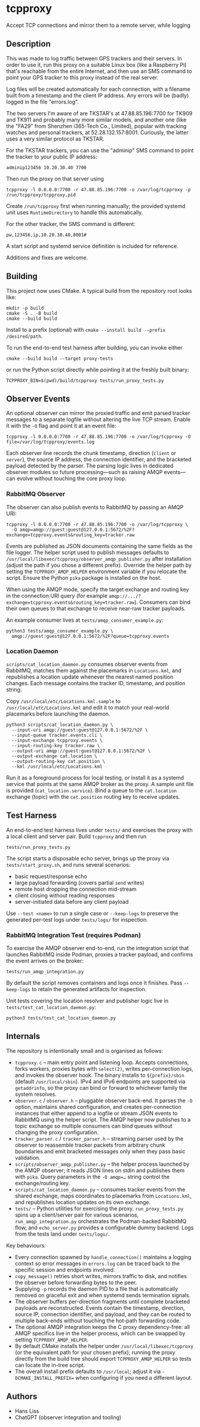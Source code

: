 # tcpproxy
Accept TCP connections and mirror them to a remote server, while logging

## Description
This was made to log traffic between GPS trackers and their servers. In order to use it,
run this proxy on a suitable Linux box (like a Raspberry Pi) that's reachable from the entire
Internet, and then use an SMS command to point your GPS tracker to this proxy instead of the
real server.

Log files will be created automatically for each connection, with a filename built
from a timestamp and the client IP address. Any errors will be (badly) logged in
the file "errors.log".

The two servers I'm aware of are TKSTAR's at 47.88.85.196:7700 for TK909 and TK911 and probably
many more similar models, and another one (like the "FA29" from Shenzhen i365-Tech Co., Limited),
popular with tracking watches and personal trackers, at 52.28.132.157:8001. Curiously, the
latter uses a very similar protocol as TKSTAR.

For the TKSTAR trackers, you can use the "adminip" SMS command to point the tracker to your public
IP address:
```
adminip123456 10.20.30.40 7700
```

Then run the proxy on that server using
```
tcpproxy -l 0.0.0.0:7700 -r 47.88.85.196:7700 -o /var/log/tcpproxy -p /run/tcpproxy/tcpproxy.pid
```
Create `/run/tcpproxy` first when running manually; the provided systemd unit
uses `RuntimeDirectory` to handle this automatically.

For the other tracker, the SMS command is different:
```
pw,123456,ip,10.20.30.40,8001#
```

A start script and systemd service definition is included for reference.

Additions and fixes are welcome.

## Building
This project now uses CMake. A typical build from the repository root looks like:

```
mkdir -p build
cmake -S . -B build
cmake --build build
```

Install to a prefix (optional) with `cmake --install build --prefix /desired/path`.

To run the end-to-end test harness after building, you can invoke either

```
cmake --build build --target proxy-tests
```

or run the Python script directly while pointing it at the freshly built
binary:

```
TCPPROXY_BIN=$(pwd)/build/tcpproxy tests/run_proxy_tests.py
```

## Observer Events
An optional observer can mirror the proxied traffic and emit parsed tracker
messages to a separate logfile without altering the live TCP stream. Enable it
with the `-O` flag and point it at an event file:

```
tcpproxy -l 0.0.0.0:7700 -r 47.88.85.196:7700 -o /var/log/tcpproxy -O file=/var/log/tcpproxy/events.log
```

Each observer line records the chunk timestamp, direction (`client` or
`server`), the source IP address, the connection identifier, and the bracketed
payload detected by the parser. The parsing logic lives in dedicated observer
modules so future processing—such as raising AMQP events—can evolve without
touching the core proxy loop.

### RabbitMQ Observer

The observer can also publish events to RabbitMQ by passing an AMQP URI:

```
tcpproxy -l 0.0.0.0:7700 -r 47.88.85.196:7700 -o /var/log/tcpproxy \
  -O amqp=amqp://guest:guest@127.0.0.1:5672/%2F?exchange=tcpproxy.events&routing_key=tracker.raw
```

Events are published as JSON documents containing the same fields as the file
logger. The helper script used to publish messages defaults to
`/usr/local/libexec/tcpproxy/observer_amqp_publisher.py` after installation
(adjust the path if you chose a different prefix). Override the helper path by
setting the
`TCPPROXY_AMQP_HELPER` environment variable if you relocate the script. Ensure
the Python `pika` package is installed on the host.

When using the AMQP mode, specify the target exchange and routing key in the
connection URI query (for example
`amqp://.../?exchange=tcpproxy.events&routing_key=tracker.raw`). Consumers can
bind their own queues to that exchange to receive near-raw tracker payloads.

An example consumer lives at `tests/amqp_consumer_example.py`:

```
python3 tests/amqp_consumer_example.py \
  amqp://guest:guest@127.0.0.1:5672/%2F?queue=tcpproxy.events
```

### Location Daemon

`scripts/cat_location_daemon.py` consumes observer events from RabbitMQ,
matches them against the placemarks in `Locations.kml`, and republishes a
location update whenever the nearest named position changes. Each message
contains the tracker ID, timestamp, and position string.

Copy `/usr/local/etc/Locations.kml.sample` to `/usr/local/etc/Locations.kml`
and edit it to match your real-world placemarks before launching the daemon.

```
python3 scripts/cat_location_daemon.py \
  --input-uri amqp://guest:guest@127.0.0.1:5672/%2F \
  --input-queue tracker.events.cli \
  --input-exchange tcpproxy.events \
  --input-routing-key tracker.raw \
  --output-uri amqp://guest:guest@127.0.0.1:5672/%2F \
  --output-exchange cat.location \
  --output-routing-key cat.position \
  --kml /usr/local/etc/Locations.kml
```

Run it as a foreground process for local testing, or install it as a systemd
service that points at the same AMQP broker as the proxy. A sample unit file
is provided (`cat_location.service`). Bind a queue to the `cat.location`
exchange (topic) with the `cat.position` routing key to receive updates.

## Test Harness
An end-to-end test harness lives under `tests/` and exercises the proxy with a
local client and server pair. Build `tcpproxy` and then run

```
tests/run_proxy_tests.py
```

The script starts a disposable echo server, brings up the proxy via
`tests/start_proxy.sh`, and runs several scenarios:
- basic request/response echo
- large payload forwarding (covers partial `send` writes)
- remote host dropping the connection mid-stream
- client closing without reading responses
- server-initiated data before any client payload

Use `--test <name>` to run a single case or `--keep-logs` to preserve the
generated per-test logs under `tests/logs/` for inspection.

### RabbitMQ Integration Test (requires Podman)

To exercise the AMQP observer end-to-end, run the integration script that
launches RabbitMQ inside Podman, proxies a tracker payload, and confirms the
event arrives on the broker:

```
tests/run_amqp_integration.py
```

By default the script removes containers and logs once it finishes. Pass
`--keep-logs` to retain the generated artifacts for inspection.

Unit tests covering the location resolver and publisher logic live in
`tests/test_cat_location_daemon.py`:

```
python3 tests/test_cat_location_daemon.py
```

## Internals

The repository is intentionally small and is organised as follows:

- `tcpproxy.c` – main entry point and listening loop. Accepts connections,
  forks workers, proxies bytes with `select(2)`, writes per-connection logs,
  and invokes the observer hook. The binary installs to `${prefix}/sbin`
  (default `/usr/local/sbin`). IPv4 and IPv6 endpoints are supported via
  `getaddrinfo`, so the proxy can bind or forward to whichever family the
  system resolves.
- `observer.c` / `observer.h` – pluggable observer back-end. It parses the
  `-O` option, maintains shared configuration, and creates per-connection
  instances that either append to a logfile or stream JSON events to RabbitMQ
  using the helper script. The AMQP helper now publishes to a topic exchange so
  multiple consumers can bind queues without changing the proxy configuration.
- `tracker_parser.c` / `tracker_parser.h` – streaming parser used by the
  observer to reassemble tracker packets from arbitrary chunk boundaries and
  emit bracketed messages only when they pass basic validation.
- `scripts/observer_amqp_publisher.py` – the helper process launched by the
  AMQP observer; it reads JSON lines on stdin and publishes them with `pika`.
  Query parameters in the `-O amqp=…` string control the exchange/routing key.
- `scripts/cat_location_daemon.py` – consumes tracker events from the shared
  exchange, maps coordinates to placemarks from `Locations.kml`, and republishes
  location updates on its own exchange.
- `tests/` – Python utilities for exercising the proxy. `run_proxy_tests.py`
  spins up a client/server pair for various scenarios, `run_amqp_integration.py`
  orchestrates the Podman-backed RabbitMQ flow, and `echo_server.py` provides a
  configurable dummy backend. Logs from the tests land under `tests/logs/`.

Key behaviours:

- Every connection spawned by `handle_connection()` maintains a logging
  context so error messages in `errors.log` can be traced back to the specific
  session and endpoints involved.
- `copy_message()` retries short writes, mirrors traffic to disk, and notifies
  the observer before forwarding bytes to the peer.
- Supplying `-p` records the daemon PID to a file that is automatically
  removed on graceful exit and when systemd sends termination signals.
- The observer buffers per-direction fragments until complete bracketed
  payloads are reconstructed. Events contain the timestamp, direction, source
  IP, connection identifier, and payload, and they can be routed to multiple
  back-ends without touching the hot-path forwarding code.
- The optional AMQP integration keeps the C proxy dependency-free: all AMQP
  specifics live in the helper process, which can be swapped by setting
  `TCPPROXY_AMQP_HELPER`.
- By default CMake installs the helper under `/usr/local/libexec/tcpproxy`
  (or the equivalent path for your chosen prefix); running the proxy directly
  from the build tree should export `TCPPROXY_AMQP_HELPER` so tests can locate the
  in-tree script.
- The overall install prefix defaults to `/usr/local`; adjust it via
  `-DCMAKE_INSTALL_PREFIX=` when configuring if you need a different layout.

## Authors

- Hans Liss
- ChatGPT (observer integration and tooling)
